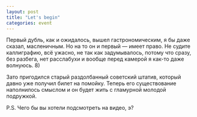 ```yaml
---
layout: post
title: "Let's begin"
categories: event
---
```

Первый дубль, как и ожидалось, вышел гастрономическим, я бы даже сказал, масленичным. Но на то он и первый — имеет право. Не судите каллиграфию, всё ужасно, не так как задумывалось, потому что сразу, без разбега, нет расслабухи и вообще перед камерой я как-то даже волнуюсь. 8)

Зато пригодился старый раздолбанный советский штатив, который давно уже получил билет на помойку. Теперь его существование наполнилось смыслом и он будет жить с гламурной молодой подружкой.

P.S. Чего бы вы хотели подсмотреть на видео, э?
